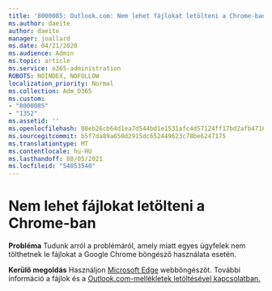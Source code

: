 ```yaml
---
title: '8000085: Outlook.com: Nem lehet fájlokat letölteni a Chrome-ban'
ms.author: daeite
author: daeite
manager: joallard
ms.date: 04/21/2020
ms.audience: Admin
ms.topic: article
ms.service: o365-administration
ROBOTS: NOINDEX, NOFOLLOW
localization_priority: Normal
ms.collection: Adm_O365
ms.custom:
- "8000085"
- "1352"
ms.assetid: ''
ms.openlocfilehash: 08eb26cb64d1ea7d544bd1e1531afc4d57124ff17bd2afb471686d066098ce8a
ms.sourcegitcommit: b5f7da89a650d2915dc652449623c78be6247175
ms.translationtype: MT
ms.contentlocale: hu-HU
ms.lasthandoff: 08/05/2021
ms.locfileid: "54053540"
---
```

# <a name="cant-download-files-in-chrome"></a>Nem lehet fájlokat letölteni a Chrome-ban

**Probléma** Tudunk arról a problémáról, amely miatt egyes ügyfelek nem tölthetnek le fájlokat a Google Chrome böngésző használata esetén. 

**Kerülő megoldás** Használjon [Microsoft Edge](https://www.microsoft.com/windows/microsoft-edge) webböngészőt.
További információ a fájlok és a [Outlook.com-mellékletek letöltésével kapcsolatban.](https://support.office.com/article/8d7c1ea7-4e5f-44ce-bb6e-c5fcc92ba9ab?wt.mc_id=Office_Outlook_com_Alchemy)


